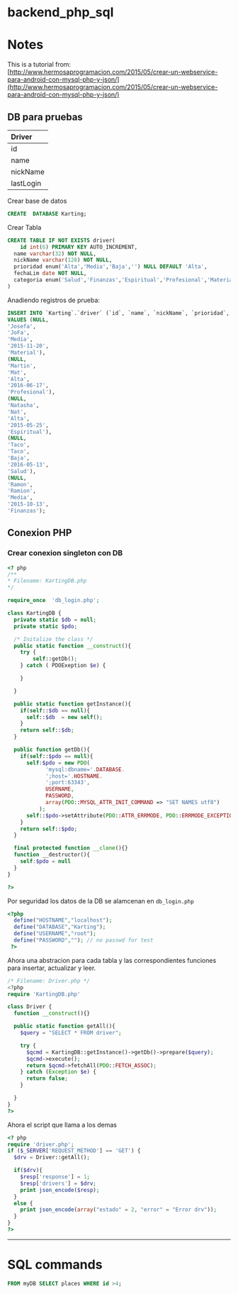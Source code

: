 # backend_php_sql

# Notes
This is a tutorial from:
[http://www.hermosaprogramacion.com/2015/05/crear-un-webservice-para-android-con-mysql-php-y-json/](http://www.hermosaprogramacion.com/2015/05/crear-un-webservice-para-android-con-mysql-php-y-json/)


## DB para pruebas

| Driver    |
| :------   |
| id        |
| name      |
| nickName      |
| lastLogin |


Crear base de datos
```sql
CREATE  DATABASE Karting;
```
Crear Tabla

```sql
CREATE TABLE IF NOT EXISTS driver(
    id int(6) PRIMARY KEY AUTO_INCREMENT,
  name varchar(32) NOT NULL,
  nickName varchar(128) NOT NULL,
  prioridad enum('Alta','Media','Baja','') NULL DEFAULT 'Alta',
  fechaLim date NOT NULL,
  categoria enum('Salud','Finanzas','Espiritual','Profesional','Material') NOT NULL DEFAULT 'Finanzas'
)
```

Anadiendo registros de prueba:

```sql
INSERT INTO `Karting`.`driver` (`id`, `name`, `nickName`, `prioridad`, `fechalim`, `categoria`)
VALUES (NULL,
'Josefa',
'JoFa',
'Media',
'2015-11-20',
'Material'),
(NULL,
'Martin',
'Mat',
'Alta',
'2016-06-17',
'Profesional'),
(NULL,
'Natasha',
'Nat',
'Alta',
'2015-05-25',
'Espiritual'),
(NULL,
'Taco',
'Taco',
'Baja',
'2016-05-13',
'Salud'),
(NULL,
'Ramon',
'Ramion',
'Media',
'2015-10-13',
'Finanzas');

```


## Conexion PHP

### Crear conexion singleton con DB


```php
<? php
/**
* Filename: KartingDB.php
*/

require_once  'db_login.php';

class KartingDB {
  private static $db = null;
  private static $pdo;

  /* Initalize the class */
  public static function __construct(){
    try {
        self::getDb();
    } catch ( PDOExeption $e) {

    }

  }

  public static function getInstance(){
    if(self::$db == null){
      self::$db  = new self();
    }
    return self::$db;
  }

  public function getDb(){
    if(self::$pdo == null){
      self:$pdo = new PDO(
            'mysql:dbname='.DATABASE.
            ';host='.HOSTNAME.
            ';port:63343',
            USERNAME,
            PASSWORD,
            array(PDO::MYSQL_ATTR_INIT_COMMAND => "SET NAMES utf8")
          );
      self::$pdo->setAttribute(PDO::ATTR_ERRMODE, PDO::ERRMODE_EXCEPTION);
    }
    return self::$pdo;
  }

  final protected function __clone(){}
  function __destructor(){
    self:$pdo = null
  }
}

?>
```

Por seguridad los datos de la DB se alamcenan en `db_login.php`

```php
<?php
  define("HOSTNAME","localhost");
  define("DATABASE","Karting");
  define("USERNAME","root");
  define("PASSWORD",""); // no passwd for test
 ?>
```
Ahora una abstracion para cada tabla y las correspondientes funciones para
insertar, actualizar y leer.

```php
/* Filename: Driver.php */
<?php
require 'KartingDB.php'

class Driver {
  function __construct(){}

  public static function getAll(){
    $query = "SELECT * FROM driver";

    try {
      $qcmd = KartingDB::getInstance()->getDb()->prepare($query);
      $qcmd->execute();
      return $qcmd->fetchAll(PDO::FETCH_ASSOC);
    } catch (Exception $e) {
      return false;
    }

  }
}
?>
```


Ahora el script que llama a los demas

```php
<? php
require 'driver.php';
if ($_SERVER['REQUEST_METHOD'] == 'GET') {
  $drv = Driver::getAll();

  if($drv){
    $resp['response'] = 1;
    $resp['drivers'] = $drv;
    print json_encode($resp);
  }
  else {
    print json_encode(array("estado" = 2, "error" = "Error drv"));
  }
}
?>

```


- - -
# SQL commands
```sql
FROM myDB SELECT places WHERE id >4;
```

